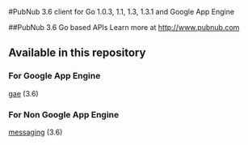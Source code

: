 #PubNub 3.6 client for Go 1.0.3, 1.1, 1.3, 1.3.1 and Google App Engine

##PubNub 3.6 Go based APIs
Learn more at http://www.pubnub.com

## Available in this repository

### For Google App Engine

[gae](gae) (3.6)

### For Non Google App Engine

[messaging](messaging) (3.6)